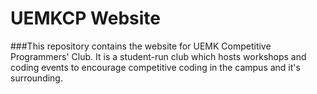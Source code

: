 # UEMKCP Website

###This repository contains the website for UEMK Competitive Programmers' Club. It is a student-run club which hosts workshops and coding events to encourage competitive coding in the campus and it's surrounding.
